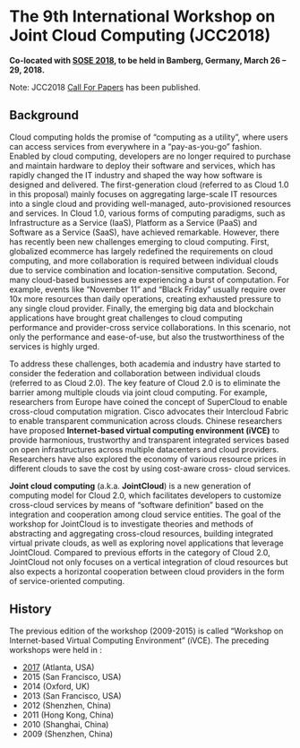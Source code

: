 # The 9th International Workshop on Joint Cloud Computing (JCC2018)

**Co-located with [SOSE 2018](http://sose-conference.net), to be held in Bamberg, Germany, March 26 – 29, 2018.**

<div class="alert alert-info">
Note: JCC2018 <a href="cfp/index.html">Call For Papers</a> has been published. 
</div>

## Background

Cloud computing holds the promise of “computing as a utility”, where
users can access services from everywhere in a “pay-as-you-go” fashion.
Enabled by cloud computing, developers are no longer required to
purchase and maintain hardware to deploy their software and services,
which has rapidly changed the IT industry and shaped the way how
software is designed and delivered. The first-generation cloud (referred
to as Cloud 1.0 in this proposal) mainly focuses on aggregating
large-scale IT resources into a single cloud and providing well-managed,
auto-provisioned resources and services. In Cloud 1.0, various forms of
computing paradigms, such as Infrastructure as a Service (IaaS),
Platform as a Service (PaaS) and Software as a Service (SaaS), have
achieved remarkable.  However, there has recently been new challenges
emerging to cloud computing. First, globalized ecommerce has largely
redefined the requirements on cloud computing, and more collaboration is
required between individual clouds due to service combination and
location-sensitive computation. Second, many cloud-based businesses are
experiencing a burst of computation. For example, events like “November
11” and “Black Friday” usually require over 10x more resources than
daily operations, creating exhausted pressure to any single cloud
provider. Finally, the emerging big data and blockchain applications
have brought great challenges to cloud computing performance and
provider-cross service collaborations. In this scenario, not only the
performance and ease-of-use, but also the trustworthiness of the
services is highly urged.

To address these challenges, both academia and industry have started to
consider the federation and collaboration between individual clouds
(referred to as Cloud 2.0). The key feature of Cloud
2.0 is to eliminate the barrier among multiple clouds via joint cloud
computing. For example, researchers from Europe have coined the concept
of SuperCloud to enable cross-cloud computation migration. Cisco
advocates their Intercloud Fabric to enable transparent communication
across clouds. Chinese researchers have proposed **Internet-based virtual
computing environment (iVCE)** to provide harmonious, trustworthy and
transparent integrated services based on open infrastructures across
multiple datacenters and cloud providers. Researchers have also explored
the economy of various resource prices in different clouds to save the
cost by using cost-aware cross- cloud services.  

**Joint cloud computing** (a.k.a. **JointCloud**) is a new generation of
computing model for Cloud 2.0, which facilitates developers to customize
cross-cloud services by means of “software definition” based on the
integration and cooperation among cloud service entities. The goal of
the workshop for JointCloud is to investigate theories and methods of
abstracting and aggregating cross-cloud resources, building integrated
virtual private clouds, as well as exploring novel applications that
leverage JointCloud. Compared to previous efforts in the category of
Cloud 2.0, JointCloud not only focuses on a vertical integration of
cloud resources but also expects a horizontal cooperation between cloud
providers in the form of service-oriented computing. 

## History

The previous edition of the workshop (2009-2015) is called “Workshop on
Internet-based Virtual Computing Environment” (iVCE). The preceding
workshops were held in :

* [2017](http://nicexlab.com/JCC2017.htm) (Atlanta, USA)
* 2015 (San Francisco, USA)
* 2014 (Oxford, UK) 
* 2013 (San Francisco, USA)
* 2012 (Shenzhen, China)
* 2011 (Hong Kong, China) 
* 2010 (Shanghai, China)
* 2009 (Shenzhen, China)
